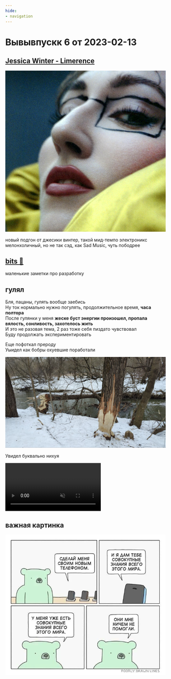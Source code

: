 ```yaml
---
hide: 
- navigation
---
```


# Вывывпускк 6 от 2023-02-13

## [Jessica Winter - Limerence](https://music.yandex.ru/album/23787157)

![](winter.jfif)

новый подгон от джесики винтер, такой мид-темпо электроникс мелонхоличный, но не так сэд, как Sad Music, чуть пободрее

##  [bits 🧂](../../c/bits/index.md)

маленькие заметки про разработку

## гулял

Бля, пацаны, гулять вообще заебись<br>
Ну ток нормально нужно погулять, продолжительное время, **часа полтора**<br>
После гулянки у меня **жеске буст энергии произошел, пропала вялость, сонливость, захотелось жить**<br>
И это не разовая тема, 2 раз тоже себя пиздато чувствовал<br>
Буду продолжать экспериментировать

Еще пофоткал прероду<br>
Уыидел как бобры охуевшие поработали 

![](bobry.jpeg)

Увидел буквально нихуя

<video src="literally-nothing.mp4" controls autoplay muted></video>

## важная картинка

![](knowledge.jpg)
